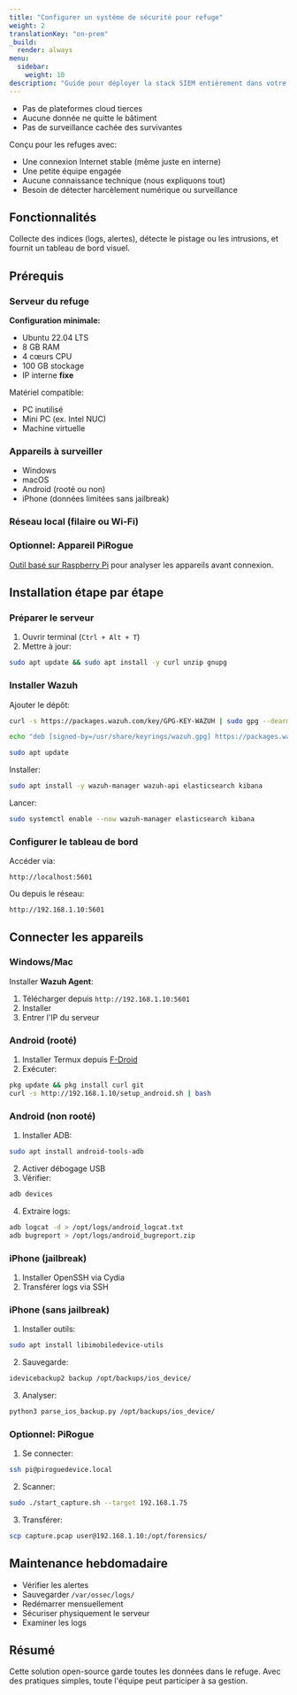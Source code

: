 ```yaml
---
title: "Configurer un système de sécurité pour refuge"
weight: 2
translationKey: "on-prem"
_build:
  render: always
menu:
  sidebar:
    weight: 10
description: "Guide pour déployer la stack SIEM entièrement dans votre refuge. Privé, puissant et sous votre contrôle – sans cloud."
---
```


* Pas de plateformes cloud tierces
* Aucune donnée ne quitte le bâtiment
* Pas de surveillance cachée des survivantes

Conçu pour les refuges avec:

* Une connexion Internet stable (même juste en interne)
* Une petite équipe engagée
* Aucune connaissance technique (nous expliquons tout)
* Besoin de détecter harcèlement numérique ou surveillance

## Fonctionnalités

Collecte des indices (logs, alertes), détecte le pistage ou les intrusions, et fournit un tableau de bord visuel.

## Prérequis

### Serveur du refuge

**Configuration minimale:**

* Ubuntu 22.04 LTS
* 8 GB RAM
* 4 cœurs CPU
* 100 GB stockage
* IP interne **fixe**

Matériel compatible:

* PC inutilisé
* Mini PC (ex. Intel NUC)
* Machine virtuelle

### Appareils à surveiller

* Windows
* macOS
* Android (rooté ou non)
* iPhone (données limitées sans jailbreak)

### Réseau local (filaire ou Wi-Fi)

### Optionnel: Appareil PiRogue

[Outil basé sur Raspberry Pi](/docs/lab/pts.md) pour analyser les appareils avant connexion.

## Installation étape par étape

### Préparer le serveur

1. Ouvrir terminal (`Ctrl + Alt + T`)
2. Mettre à jour:

```bash
sudo apt update && sudo apt install -y curl unzip gnupg
```

### Installer Wazuh

Ajouter le dépôt:

```bash
curl -s https://packages.wazuh.com/key/GPG-KEY-WAZUH | sudo gpg --dearmor -o /usr/share/keyrings/wazuh.gpg

echo "deb [signed-by=/usr/share/keyrings/wazuh.gpg] https://packages.wazuh.com/4.x/apt/ stable main" | sudo tee /etc/apt/sources.list.d/wazuh.list

sudo apt update
```

Installer:

```bash
sudo apt install -y wazuh-manager wazuh-api elasticsearch kibana
```

Lancer:

```bash
sudo systemctl enable --now wazuh-manager elasticsearch kibana
```

### Configurer le tableau de bord

Accéder via:

```
http://localhost:5601
```

Ou depuis le réseau:

```
http://192.168.1.10:5601
```

## Connecter les appareils

### Windows/Mac

Installer **Wazuh Agent**:

1. Télécharger depuis `http://192.168.1.10:5601`
2. Installer
3. Entrer l'IP du serveur

### Android (rooté)

1. Installer Termux depuis [F-Droid](https://f-droid.org/packages/com.termux/)
2. Exécuter:

```bash
pkg update && pkg install curl git
curl -s http://192.168.1.10/setup_android.sh | bash
```

### Android (non rooté)

1. Installer ADB:

```bash
sudo apt install android-tools-adb
```

2. Activer débogage USB
3. Vérifier:

```bash
adb devices
```

4. Extraire logs:

```bash
adb logcat -d > /opt/logs/android_logcat.txt
adb bugreport > /opt/logs/android_bugreport.zip
```

### iPhone (jailbreak)

1. Installer OpenSSH via Cydia
2. Transférer logs via SSH

### iPhone (sans jailbreak)

1. Installer outils:

```bash
sudo apt install libimobiledevice-utils
```

2. Sauvegarde:

```bash
idevicebackup2 backup /opt/backups/ios_device/
```

3. Analyser:

```bash
python3 parse_ios_backup.py /opt/backups/ios_device/
```

### Optionnel: PiRogue

1. Se connecter:

```bash
ssh pi@piroguedevice.local
```

2. Scanner:

```bash
sudo ./start_capture.sh --target 192.168.1.75
```

3. Transférer:

```bash
scp capture.pcap user@192.168.1.10:/opt/forensics/
```

## Maintenance hebdomadaire

* Vérifier les alertes
* Sauvegarder `/var/ossec/logs/`
* Redémarrer mensuellement
* Sécuriser physiquement le serveur
* Examiner les logs

## Résumé

Cette solution open-source garde toutes les données dans le refuge. Avec des pratiques simples, toute l'équipe peut participer à sa gestion.
